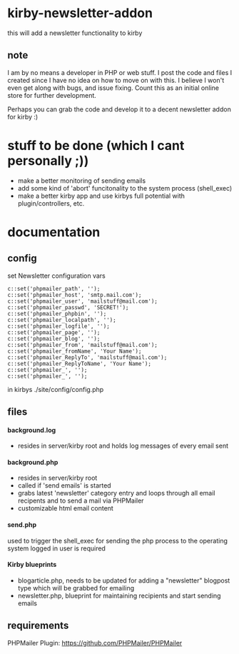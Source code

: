 # kirby-newsletter-addon
this will add a newsletter functionality to kirby

## note
I am by no means a developer in PHP or web stuff.
I post the code and files I created since I have no idea on how to move on with this. I believe I won't even get along with bugs, and issue fixing. Count this as an initial online store for further development.

Perhaps you can grab the code and develop it to a decent newsletter addon for kirby :)

# stuff to be done (which I cant personally ;))
- make a better monitoring of sending emails
- add some kind of 'abort' funcitonality to the system process (shell_exec) 
- make a better kirby app and use kirbys full potential with plugin/controllers, etc.

# documentation
## config
set Newsletter configuration vars
<pre><code>c::set('phpmailer_path', '');
c::set('phpmailer_host', 'smtp.mail.com');
c::set('phpmailer_user', 'mailstuff@mail.com');
c::set('phpmailer_passwd', 'SECRET!');
c::set('phpmailer_phpbin', '');
c::set('phpmailer_localpath', '');
c::set('phpmailer_logfile', '');
c::set('phpmailer_page', '');
c::set('phpmailer_blog', '');
c::set('phpmailer_from', 'mailstuff@mail.com');
c::set('phpmailer_fromName', 'Your Name');
c::set('phpmailer_ReplyTo', 'mailstuff@mail.com');
c::set('phpmailer_ReplyToName', 'Your Name');
c::set('phpmailer_', '');
c::set('phpmailer_', '');</pre></code>

in kirbys ./site/config/config.php

## files
#### background.log
- resides in server/kirby root and holds log messages of every email sent

#### background.php
- resides in server/kirby root
- called if 'send emails' is started
- grabs latest 'newsletter' category entry and loops through all email recipents and to send a mail via PHPMailer
- customizable html email content

#### send.php
used to trigger the shell_exec for sending the php process to the operating system
logged in user is required

#### Kirby blueprints
- blogarticle.php, needs to be updated for adding a "newsletter" blogpost type which will be grabbed for emailing
- newsletter.php, blueprint for maintaining recipients and start sending emails

## requirements
PHPMailer Plugin: https://github.com/PHPMailer/PHPMailer
